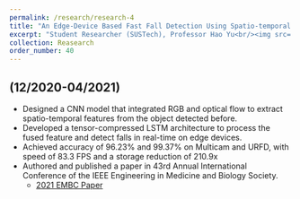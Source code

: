 ```yaml
---
permalink: /research/research-4
title: "An Edge-Device Based Fast Fall Detection Using Spatio-temporal Optical Flow Model"
excerpt: "Student Researcher (SUSTech), Professor Hao Yu<br/><img src='/images/Fall_detection.png'>"
collection: Reasearch
order_number: 40
---
```


## (12/2020-04/2021)
- Designed a CNN model that integrated RGB and optical flow to extract spatio-temporal features from the object detected before.
- Developed a tensor-compressed LSTM architecture to process the fused feature and detect falls in real-time on edge devices.
- Achieved accuracy of 96.23% and 99.37% on Multicam and URFD, with speed of 83.3 FPS and a storage reduction of 210.9x
- Authored and published a paper in 43rd Annual International Conference of the IEEE Engineering in Medicine and Biology Society.
    - [2021 EMBC Paper](/files/An_Edge-device_Based_Fast_Fall_Detection_Using_Spatio-temporal_Optical_Flow_Model.pdf)


